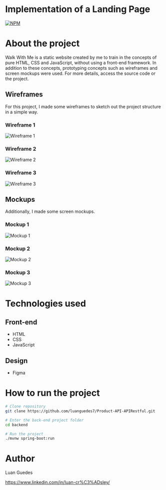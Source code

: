 # Implementation of a Landing Page
[![NPM](https://img.shields.io/npm/l/react)](https://github.com/luanguedes7/landing-page-with-html-and-css/blob/main/LICENSE) 

# About the project

Walk With Me is a static website created by me to train in the concepts of pure HTML, CSS and JavaScript, without using a front-end framework. In addition to these concepts, prototyping concepts such as wireframes and screen mockups were used. For more details, access the source code or the project.

## Wireframes

For this project, I made some wireframes to sketch out the project structure in a simple way.

### Wireframe 1
![Wireframe 1](https://github.com/luanguedes7/landing-page-with-html-and-css/blob/main/assets_site_struct/walkwithwireframe1.png)

### Wireframe 2
![Wireframe 2](https://github.com/luanguedes7/landing-page-with-html-and-css/blob/main/assets_site_struct/walkwithwireframe2.png)

### Wireframe 3
![Wireframe 3](https://github.com/luanguedes7/landing-page-with-html-and-css/blob/main/assets_site_struct/walkwithwireframe3.png)

## Mockups

Additionally, I made some screen mockups.

### Mockup 1
![Mockup 1](https://github.com/luanguedes7/landing-page-with-html-and-css/blob/main/assets_site_struct/walkwithwireframe4.png)

### Mockup 2
![Mockup 2](https://github.com/luanguedes7/landing-page-with-html-and-css/blob/main/assets_site_struct/walkwithwireframe5.png)

### Mockup 3
![Mockup 3](https://github.com/luanguedes7/landing-page-with-html-and-css/blob/main/assets_site_struct/walkwithwireframe6.png)


# Technologies used
## Front-end
- HTML
- CSS
- JavaScript

## Design
- Figma

# How to run the project


```bash
# Clone repository
git clone https://github.com/luanguedes7/Product-API-APIRestful.git

# Enter the back-end project folder
cd backend

# Run the project
./mvnw spring-boot:run
```

# Author
Luan Guedes

https://www.linkedin.com/in/luan-cr%C3%ADsley/
